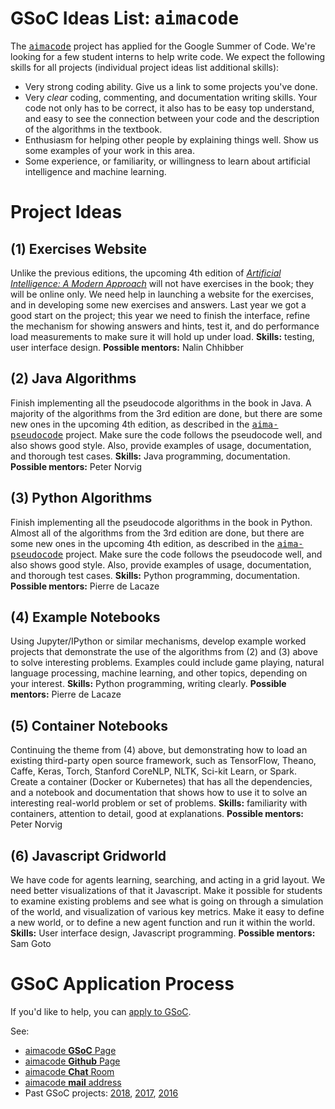 <h1>GSoC Ideas List: <tt>aimacode</tt></h1></div>
    <div id="content">



The <a href="https://github.com/aimacode"><tt>aimacode</tt></a> project has applied for the Google
Summer of Code. We're looking for a few student interns to help write code. We expect the following skills for all projects (individual project ideas list additional skills): 

<ul>
	<li> Very strong coding ability. Give us a link to some projects you've done.
	<li> Very <i>clear</i> coding, commenting, and documentation writing skills.
Your code not only has to be correct, it also has to be easy top understand, and easy to see the connection between your code and
the description of the algorithms in the textbook. 
    <li> Enthusiasm for helping other people by explaining things well.
		Show us some examples of your work in this area.
	<li> Some experience, or familiarity, or willingness to learn about artificial intelligence
		and machine learning.
</ul>


<h1>Project Ideas</h1>

<h2>(1) Exercises Website</h2>

Unlike the previous editions, the upcoming 4th edition of <a
href="http://aima.cs.berkeley.edu/"><i>Artificial Intelligence: A Modern Approach</i></a> will not have
exercises in the book; they will be online only. We need help in launching a website for the
exercises, and in developing some new exercises and answers. Last year we got a good start on the
project; this year we need to finish the interface, refine the mechanism for showing answers and
hints, test it, and do performance load measurements to make sure it will hold up under load.
<b>Skills:</b> testing, user interface design.
<b>Possible mentors:</b> Nalin Chhibber
	
<h2>(2) Java Algorithms</h2>

Finish implementing all the pseudocode algorithms in the book in Java. A majority of the algorithms
from the 3rd edition are done, but there are some new ones in the upcoming 4th edition, as
described in the <a href="https://github.com/aimacode/aima-pseudocode"><tt>aima-pseudocode</tt></a>
project. Make sure the code follows the pseudocode well, and also shows good style. Also, provide
examples of usage, documentation, and thorough test cases.
<b>Skills:</b> Java programming, documentation.
<b>Possible mentors:</b> Peter Norvig

<h2>(3) Python Algorithms</h2>

Finish implementing all the pseudocode algorithms in the book in Python. Almost all of the
algorithms from the 3rd edition are done, but there are some new ones in the upcoming 4th edition,
as described in the <a
href="https://github.com/aimacode/aima-pseudocode"><tt>aima-pseudocode</tt></a> project. Make sure
the code follows the pseudocode well, and also shows good style. Also, provide examples of usage,
documentation, and thorough test cases.
<b>Skills:</b> Python programming, documentation.
<b>Possible mentors:</b> Pierre de Lacaze

<h2>(4) Example Notebooks</h2>
	
Using Jupyter/IPython or similar mechanisms, develop example worked projects that demonstrate the use of the algorithms from (2) and (3) above to solve interesting problems. Examples could include game playing, natural language processing, machine learning, and other topics, depending on your interest.
<b>Skills:</b> Python programming, writing clearly.
<b>Possible mentors:</b> Pierre de Lacaze

<h2>(5) Container Notebooks</h2>

Continuing the theme from (4) above, but demonstrating how to load an existing third-party open
source framework, such as TensorFlow, Theano, Caffe, Keras, Torch, Stanford CoreNLP, NLTK, Sci-kit Learn, or Spark. Create a container (Docker or Kubernetes) that has all the dependencies, and a notebook and documentation that shows how to use it to solve an interesting real-world problem or set of problems.
<b>Skills:</b> familiarity with containers, attention to detail, good at explanations.
<b>Possible mentors:</b> Peter Norvig

<h2>(6) Javascript Gridworld</h2>

We have code for agents learning, searching, and acting in a grid layout. We need better visualizations of that it Javascript. Make it possible for students to examine existing problems and see what is going on through a simulation of the world, and visualization of various key metrics. Make it easy to define a new world, or to define a new agent function and run it within the world.
<b>Skills:</b> User interface design, Javascript programming.
<b>Possible mentors:</b> Sam Goto

<h1>GSoC Application Process</h1>

If you'd like to help, you can <a href="https://developers.google.com/open-source/gsoc/timeline">apply to GSoC</a>. 
<p>
See:
<ul>
<li> <a href="https://summerofcode.withgoogle.com/organizations/5663121491361792/">aimacode <b>GSoC</b> Page</a>
<li> <a href="https://github.com/aimacode">aimacode <b>Github</b> Page</a>
<li> <a href="https://gitter.im/aimacode/Lobby">aimacode <b>Chat</b> Room</a>
<li> <a href="mailto:peter.norvig+gsoc@gmail.com">aimacode <b>mail</b>
	 address</a>
<li> Past GSoC projects: 
	<a href="https://summerofcode.withgoogle.com/archive/2018/organizations/5756292874371072/">2018</a>,
	<a href="https://summerofcode.withgoogle.com/archive/2017/organizations/6119722806411264/#projects">2017</a>,
	<a href="https://summerofcode.withgoogle.com/archive/2016/organizations/5549354102292480/#projects">2016</a>
</ul>
